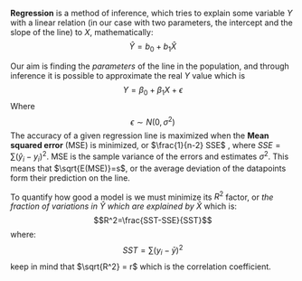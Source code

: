 **Regression** is a method of inference, which tries to explain some variable $Y$ with a linear relation (in our case with two parameters,  the intercept and the slope of the line) to $X$, mathematically: $$\hat{Y}=b_0+b_1\hat{X}$$

Our aim is finding the *parameters* of the line in the population, and through inference it is possible to approximate the real $Y$ value which is $$Y = \beta_0+\beta_1X+\epsilon$$
Where $$\epsilon\sim N(0,\sigma^2) $$
The accuracy of a given regression line is maximized when the **Mean squared error** (MSE) is minimized, or $\frac{1}{n-2} SSE$ , where $SSE = \sum(\hat{y}_i-y_i)^2$. MSE is the sample variance of the errors and estimates $\sigma^2$. This means that $\sqrt{E(MSE)}=s$, or the average deviation of the datapoints form their prediction on the line.

To quantify how good a model is we must minimize its $R^2$ factor, or *the fraction of variations in $\hat{Y}$ which are explained by $\hat{X}$* which is: $$R^2=\frac{SST-SSE}{SST}$$
where: $$SST = \sum(y_i-\bar{y})^2$$
keep in mind that $\sqrt{R^2} = r$ which is the correlation coefficient.
